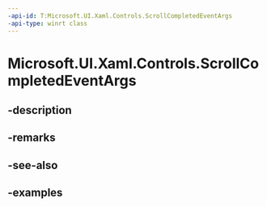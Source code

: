 ```yaml
---
-api-id: T:Microsoft.UI.Xaml.Controls.ScrollCompletedEventArgs
-api-type: winrt class
---
```


# Microsoft.UI.Xaml.Controls.ScrollCompletedEventArgs

<!--
public sealed class ScrollCompletedEventArgs
-->


## -description

## -remarks

## -see-also

## -examples


